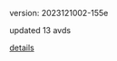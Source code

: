 version: 2023121002-155e

updated 13 avds

[details](https://github.com/0x74f917491bfa7ebfa379/ali_avd_db/blob/master/change_log/2023/12/10/02/155e.txt)